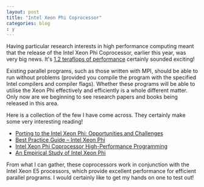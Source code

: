 ```yaml
---
layout: post
title: "Intel Xeon Phi Coprocessor"
categories: blog
: y
---
```


Having particular research interests in high performance computing meant that the release of the Intel Xeon Phi Coprocessor, earlier this year, was very big news. It's [1.2 teraflops of performance](http://www.intel.com/content/dam/www/public/us/en/documents/product-briefs/high-performance-xeon-phi-coprocessor-brief.pdf) certainly sounded exciting!

Existing parallel programs, such as those written with MPI, should be able to run without problems (provided you compile the program with the specified Intel compilers and compiler flags). Whether these programs will be able to utilise the Xeon Phi effectively and efficiently is a whole different matter. Only now are we beginning to see research papers and books being released in this area.

Here is a collection of the few I have come across. They certainly make some very interesting reading!

- [Porting to the Intel Xeon Phi: Opportunities and Challenges](https://www.xsede.org/documents/271087/586927/CRosales_TACC_porting_mic.pdf)
- [Best Practice Guide – Intel Xeon Phi](http://www.prace-project.eu/IMG/pdf/Best-Practice-Guide-Intel-Xeon-Phi.pdf)
- [Intel Xeon Phi Coprocessor High-Performance Programming](http://books.google.co.uk/books?id=KJORYTHOxbEC&lpg=PT11&lr=lang_en&pg=PT3#v=onepage&q&f=false)
- [An Empirical Study of Intel Xeon Phi](http://arxiv.org/pdf/1310.5842.pdf)

From what I can gather, these coprocessors work in conjunction with the Intel Xeon E5 processors, which provide excellent performance for efficient parallel programs. I would certainly like to get my hands on one to test out!

